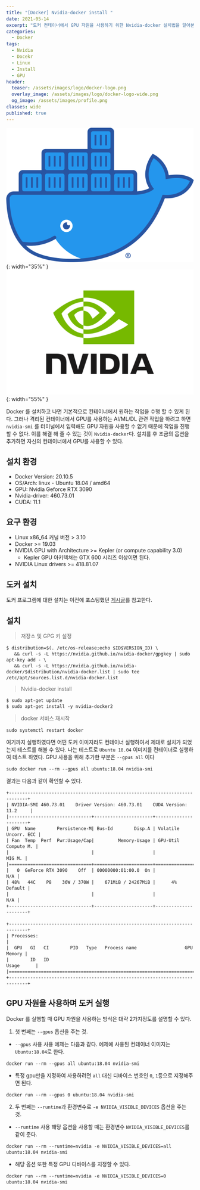```yaml
---
title: "[Docker] Nvidia-docker install "
date: 2021-05-14
excerpt: "도커 컨테이너에서 GPU 자원을 사용하기 위한 Nvidia-docker 설치법을 알아본다."
categories:
  - Docker
tags:
  - Nvidia
  - Docekr
  - Linux
  - Install
  - GPU
header:
  teaser: /assets/images/logo/docker-logo.png
  overlay_image: /assets/images/logo/docker-logo-wide.png
  og_image: /assets/images/profile.png
classes: wide
published: true
---
```

![](/assets/images/logo/docker-logo.png){: width="35%" } ![](/assets/images/logo/nvidia-logo.png){: width="55%" }

Docker 를 설치하고 나면 기본적으로 컨테이너에서 원하는 작업을 수행 할 수 있게 된다. 그러나 격리된 컨테이너에서 GPU를 사용하는 AI/ML/DL 관련 작업을 하려고 하면 `nvidia-smi` 를 터미널에서 입력해도 GPU 자원을 사용할 수 없기 때문에 작업을 진행 할 수 없다. 이를 해결 해 줄 수 있는 것이 `Nvidia-docker`다. 설치를 후 조금의 옵션을 추가하면 자신의 컨테이너에서 GPU를 사용할 수 있다.

## 설치 환경
- Docker Version: 20.10.5
- OS/Arch: linux - Ubuntu 18.04 / amd64
- GPU: Nvidia Geforce RTX 3090
- Nvidia-driver: 460.73.01
- CUDA: 11.1

## 요구 환경
- Linux x86_64 커널 버전 > 3.10
- Docker >= 19.03
- NVIDIA GPU with Architecture >= Kepler (or compute capability 3.0)
  - Kepler GPU 아키텍쳐는 GTX 600 시리즈 이상이면 된다.
- NVIDIA Linux drivers >= 418.81.07

## 도커 설치
도커 프로그램에 대한 설치는 이전에 포스팅했던 [게시글](https://dongle94.github.io/docker/docker-ubuntu-install/)를 참고한다.

## 설치
> 저장소 및 GPG 키 설정

```shell
$ distribution=$(. /etc/os-release;echo $ID$VERSION_ID) \
   && curl -s -L https://nvidia.github.io/nvidia-docker/gpgkey | sudo apt-key add - \
   && curl -s -L https://nvidia.github.io/nvidia-docker/$distribution/nvidia-docker.list | sudo tee /etc/apt/sources.list.d/nvidia-docker.list
```

> Nvidia-docker install

```
$ sudo apt-get update
$ sudo apt-get install -y nvidia-docker2
```

> docker 서비스 재시작

```
sudo systemctl restart docker
```

여기까지 실행하였다면 어떤 도커 이미지라도 컨테이너 실행하여서 제대로 설치가 되었는지 테스트를 해볼 수 있다.
나는 테스트로 `Ubuntu 18.04` 이미지를 컨테이너로 실행하여 테스트 하였다. GPU 사용을 위해 추가한 부분은 `--gpus all` 이다 
```
sudo docker run --rm --gpus all ubuntu:18.04 nvidia-smi
```

결과는 다음과 같이 확인할 수 있다.
```
+-----------------------------------------------------------------------------+
| NVIDIA-SMI 460.73.01    Driver Version: 460.73.01    CUDA Version: 11.2     |
|-------------------------------+----------------------+----------------------+
| GPU  Name        Persistence-M| Bus-Id        Disp.A | Volatile Uncorr. ECC |
| Fan  Temp  Perf  Pwr:Usage/Cap|         Memory-Usage | GPU-Util  Compute M. |
|                               |                      |               MIG M. |
|===============================+======================+======================|
|   0  GeForce RTX 3090    Off  | 00000000:01:00.0  On |                  N/A |
| 48%   44C    P8    36W / 370W |    671MiB / 24267MiB |      4%      Default |
|                               |                      |                  N/A |
+-------------------------------+----------------------+----------------------+
                                                                               
+-----------------------------------------------------------------------------+
| Processes:                                                                  |
|  GPU   GI   CI        PID   Type   Process name                  GPU Memory |
|        ID   ID                                                   Usage      |
|=============================================================================|
+-----------------------------------------------------------------------------+
```
  
## GPU 자원을 사용하며 도커 실행
Docker 를 실행할 때 GPU 자원을 사용하는 방식은 대략 2가지정도를 설명할 수 있다.
1. 첫 번째는 `--gpus` 옵션을 주는 것.
  - `--gpus` 사용
  사용 예제는 다음과 같다. 예제에 사용된 컨테이너 이미지는 `Ubuntu:18.04`로 한다.
  ```
  docker run --rm --gpus all ubuntu:18.04 nvidia-smi
  ```
  - 특정 gpu만을 지정하여 사용하려면 `all` 대신 디바이스 번호인 `0`, `1`등으로 지정해주면 된다.
  ```
  docker run --rm --gpus 0 ubuntu:18.04 nvidia-smi
   ```
2. 두 번째는 `--runtime`과 환경변수로 `-e NVIDIA_VISIBLE_DEVICES` 옵션을 주는 것.
  - `--runtime` 사용
  해당 옵션을 사용할 때는 환경변수 `NVIDIA_VISIBLE_DEVICES`를 같이 준다.
  ```
  docker run --rm --runtime=nvidia -e NVIDIA_VISIBLE_DEVICES=all ubuntu:18.04 nvidia-smi
  ```
  - 해당 옵션 또한 특정 GPU 디바이스를 지정할 수 있다.
  ```
  docker run --rm --runtime=nvidia -e NVIDIA_VISIBLE_DEVICES=0 ubuntu:18.04 nvidia-smi
  ```
